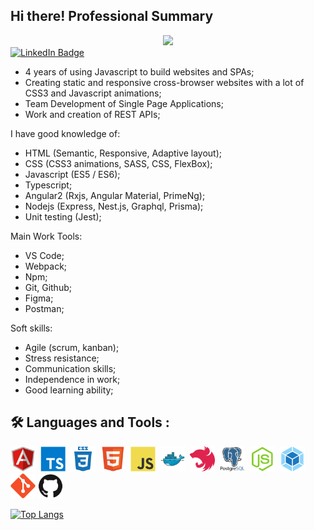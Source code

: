 ## Hi there! Professional Summary
<div id="header" align="center">
  <img src="https://media.giphy.com/media/M9gbBd9nbDrOTu1Mqx/giphy.gif" width="100"/>
</div>
<div id="badges">
  <a href="https://www.linkedin.com/in/leonardo-nunes-carvalho-44a878b7/">
    <img src="https://img.shields.io/badge/LinkedIn-blue?style=for-the-badge&logo=linkedin&logoColor=white" alt="LinkedIn Badge"/>
  </a>
</div>

- 4 years of using Javascript to build websites and SPAs;
- Creating static and responsive cross-browser websites with a lot of CSS3 and Javascript animations;
- Team Development of Single Page Applications;
- Work and creation of REST APIs;

I have good knowledge of:
- HTML (Semantic, Responsive, Adaptive layout);
- CSS (CSS3 animations, SASS, CSS, FlexBox);
- Javascript (ES5 / ES6);
- Typescript;
- Angular2 (Rxjs, Angular Material, PrimeNg);
- Nodejs (Express, Nest.js, Graphql, Prisma);
- Unit testing (Jest);

Main Work Tools:
- VS Code;
- Webpack;
- Npm;
- Git, Github;
- Figma;
- Postman;

Soft skills:
- Agile (scrum, kanban);
- Stress resistance;
- Communication skills;
- Independence in work;
- Good learning ability;


## :hammer_and_wrench: Languages and Tools :
<div>
  <img src="https://github.com/devicons/devicon/blob/master/icons/angularjs/angularjs-original.svg" title="Angular" alt="Angular" width="40" height="40"/>&nbsp;
  <img src="https://github.com/devicons/devicon/blob/master/icons/typescript/typescript-plain.svg" title="TS" alt="TS" width="40" height="40"/>&nbsp;
  <img src="https://github.com/devicons/devicon/blob/master/icons/css3/css3-plain-wordmark.svg"  title="CSS3" alt="CSS" width="40" height="40"/>&nbsp;
  <img src="https://github.com/devicons/devicon/blob/master/icons/html5/html5-original.svg" title="HTML5" alt="HTML" width="40" height="40"/>&nbsp;
  <img src="https://github.com/devicons/devicon/blob/master/icons/javascript/javascript-original.svg" title="JavaScript" alt="JavaScript" width="40" height="40"/>&nbsp;
  <img src="https://github.com/devicons/devicon/blob/master/icons/docker/docker-original.svg" title="Docker" alt="Docker" width="40" height="40"/>&nbsp;
  <img src="https://github.com/devicons/devicon/blob/master/icons/nestjs/nestjs-plain.svg" title="Nestjs"  alt="Nestjs" width="40" height="40"/>&nbsp;
  <img src="https://github.com/devicons/devicon/blob/master/icons/postgresql/postgresql-original-wordmark.svg" title="PostgeSQL"  alt="PostgeSQL" width="40" height="40"/>&nbsp;
  <img src="https://github.com/devicons/devicon/blob/master/icons/nodejs/nodejs-plain.svg" title="NodeJS" alt="NodeJS" width="40" height="40"/>&nbsp;
  <img src="https://github.com/devicons/devicon/blob/master/icons/webpack/webpack-original.svg" title="Webpack" alt="Webpack" width="40" height="40"/>&nbsp;
  <img src="https://github.com/devicons/devicon/blob/master/icons/git/git-plain.svg" title="Git" **alt="Git" width="40" height="40"/>
  <img src="https://github.com/devicons/devicon/blob/master/icons/github/github-original.svg" title="Github" **alt="Github" width="40" height="40"/>
</div>

[![Top Langs](https://github-readme-stats.vercel.app/api/top-langs/?username=andreypotkas&layout=compact&theme=vision-friendly-dark)](https://github.com/anuraghazra/github-readme-stats)
